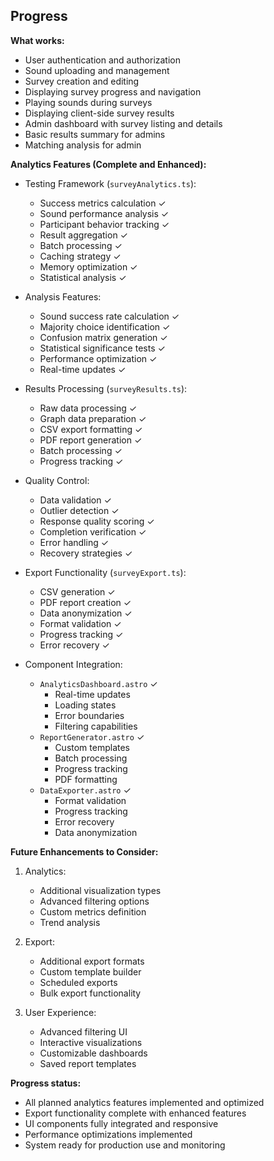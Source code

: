 ## Progress

**What works:**

- User authentication and authorization
- Sound uploading and management
- Survey creation and editing
- Displaying survey progress and navigation
- Playing sounds during surveys
- Displaying client-side survey results
- Admin dashboard with survey listing and details
- Basic results summary for admins
- Matching analysis for admin

**Analytics Features (Complete and Enhanced):**
- Testing Framework (`surveyAnalytics.ts`):
  - Success metrics calculation ✓
  - Sound performance analysis ✓
  - Participant behavior tracking ✓
  - Result aggregation ✓
  - Batch processing ✓
  - Caching strategy ✓
  - Memory optimization ✓
  - Statistical analysis ✓

- Analysis Features:
  - Sound success rate calculation ✓
  - Majority choice identification ✓
  - Confusion matrix generation ✓
  - Statistical significance tests ✓
  - Performance optimization ✓
  - Real-time updates ✓

- Results Processing (`surveyResults.ts`):
  - Raw data processing ✓
  - Graph data preparation ✓
  - CSV export formatting ✓
  - PDF report generation ✓
  - Batch processing ✓
  - Progress tracking ✓

- Quality Control:
  - Data validation ✓
  - Outlier detection ✓
  - Response quality scoring ✓
  - Completion verification ✓
  - Error handling ✓
  - Recovery strategies ✓

- Export Functionality (`surveyExport.ts`):
  - CSV generation ✓
  - PDF report creation ✓
  - Data anonymization ✓
  - Format validation ✓
  - Progress tracking ✓
  - Error recovery ✓

- Component Integration:
  - `AnalyticsDashboard.astro` ✓
    - Real-time updates
    - Loading states
    - Error boundaries
    - Filtering capabilities
  - `ReportGenerator.astro` ✓
    - Custom templates
    - Batch processing
    - Progress tracking
    - PDF formatting
  - `DataExporter.astro` ✓
    - Format validation
    - Progress tracking
    - Error recovery
    - Data anonymization

**Future Enhancements to Consider:**

1. Analytics:
   - Additional visualization types
   - Advanced filtering options
   - Custom metrics definition
   - Trend analysis

2. Export:
   - Additional export formats
   - Custom template builder
   - Scheduled exports
   - Bulk export functionality

3. User Experience:
   - Advanced filtering UI
   - Interactive visualizations
   - Customizable dashboards
   - Saved report templates

**Progress status:**
- All planned analytics features implemented and optimized
- Export functionality complete with enhanced features
- UI components fully integrated and responsive
- Performance optimizations implemented
- System ready for production use and monitoring